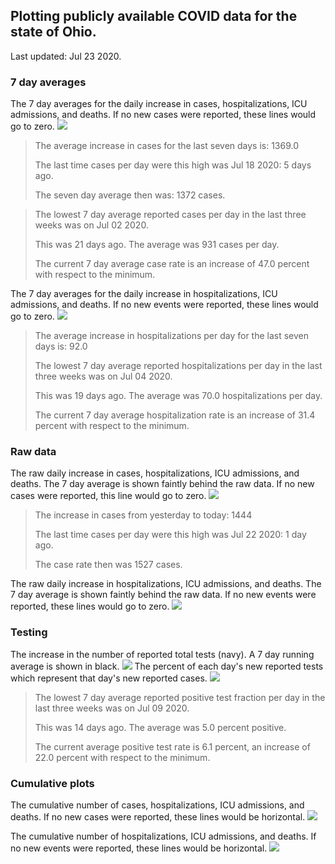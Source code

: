 ## Plotting publicly available COVID data for the state of Ohio. 

Last updated: Jul 23 2020. 

### 7 day averages
The 7 day averages for the daily increase in cases, hospitalizations, ICU admissions, and deaths. If no new cases were reported, these lines would go to zero.
![](7dayaverage_cases.png)

>The average increase in cases for the last seven days is: 1369.0
>
>The last time cases per day were this high was Jul 18 2020: 5 days ago.
>
>The seven day average then was: 1372 cases.

>
>
>The lowest 7 day average reported cases per day in the last three weeks was on Jul 02 2020.
>
>This was 21 days ago. The average was 931 cases per day.
>
>The current 7 day average case rate is an increase of 47.0 percent with respect to the minimum.

The 7 day averages for the daily increase in hospitalizations, ICU admissions, and deaths. If no new events were reported, these lines would go to zero.
![](7dayaverage_hospital.png)

>The average increase in hospitalizations per day for the last seven days is: 92.0
>
>The lowest 7 day average reported hospitalizations per day in the last three weeks was on Jul 04 2020.
>
>This was 19 days ago. The average was 70.0 hospitalizations per day.
>
>The current 7 day average hospitalization rate is an increase of 31.4 percent with respect to the minimum.

### Raw data
The raw daily increase in cases, hospitalizations, ICU admissions, and deaths. The 7 day average is shown faintly behind the raw data. If no new cases were reported, this line would go to zero.
![](DailyCases.png)

>The increase in cases from yesterday to today: 1444 
>
>The last time cases per day were this high was Jul 22 2020: 1 day ago. 
>
>The case rate then was 1527 cases.

The raw daily increase in hospitalizations, ICU admissions, and deaths. The 7 day average is shown faintly behind the raw data. If no new events were reported, these lines would go to zero.
![](DailyHospitalizations.png)

### Testing

The increase in the number of reported total tests (navy). A 7 day running average is shown in black.
![](DailyTests.png)
The percent of each day's new reported tests which represent that day's new reported cases.
![](percentpositive_tests.png)

>The lowest 7 day average reported positive test fraction per day in the last three weeks was on Jul 09 2020.
>
>This was 14 days ago. The average was 5.0 percent positive. 
>
>The current average positive test rate is 6.1 percent, an increase of 22.0 percent with respect to the minimum. 

### Cumulative plots
The cumulative number of cases, hospitalizations, ICU admissions, and deaths. If no new cases were reported, these lines would be horizontal.
![](Cases.png)

The cumulative number of hospitalizations, ICU admissions, and deaths. If no new events were reported, these lines would be horizontal.
![](Hospitalizations.png)

